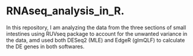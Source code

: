 # RNAseq_analysis_in_R.
In this repository, I am analyzing the data from the three sections of small intestines using RUVseq package to account for the unwanted variance in the data, amd used both  DESeq2 (MLE) and EdgeR (glmQLF) to calculate the DE genes  in both softwares.
